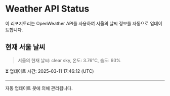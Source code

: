 
# Weather API Status

이 리포지토리는 OpenWeather API를 사용하여 서울의 날씨 정보를 자동으로 업데이트합니다.

## 현재 서울 날씨
> 서울의 현재 날씨: clear sky, 온도: 3.76°C, 습도: 93%

⏳ 업데이트 시간: 2025-03-11 17:46:12 (UTC)

---
자동 업데이트 봇에 의해 관리됩니다.
